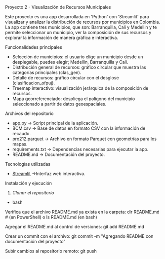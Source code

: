 Proyecto 2 - Visualización de Recursos Municipales

Este proyecto es una app desarrollada en 'Python' con 'Streamlit' para visualizar y analizar la distribución de recursos por municipios en Colombia.  
La app contiene tres municipios, que son: Barranquilla, Cali y Medellin y te permite seleccionar un municipio, ver la composición de sus recursos y explorar la información de manera gráfica e interactiva.

Funcionalidades principales

- Selección de municipios: el usuario elige un municipio desde un desplegable, puedes elegir; Medellin, Barranquilla y Cali.  
- Distribución general de recursos: gráfico circular que muestra las categorías principales (clas_gen).  
- Detalle de recursos: gráfico circular con el desglose (clasificacion_ofpuj).  
- Treemap interactivo: visualización jerárquica de la composición de recursos.  
- Mapa georreferenciado: despliega el polígono del municipio seleccionado a partir de datos geoespaciales.  

Archivos del repositorio

- app.py -> Script principal de la aplicación.  
- BCM.csv -> Base de datos en formato CSV con la información de recaudo.  
- pro212.parquet -> Archivo en formato Parquet con geometrías para los mapas.  
- requirements.txt -> Dependencias necesarias para ejecutar la app.  
- README.md -> Documentación del proyecto.  

Tecnologías utilizadas

- [Streamlit](https://streamlit.io/) ->Interfaz web interactiva.
  
Instalación y ejecución

1. *Clonar el repositorio*
- bash

Verifica que el archivo README.md ya exista en la carpeta:
dir README.md   # (en PowerShell) o ls README.md (en bash)

Agregar el README.md al control de versiones:
git add README.md

Crear un commit con el archivo:
git commit -m "Agregando README con documentación del proyecto"

Subir cambios al repositorio remoto:
git push
